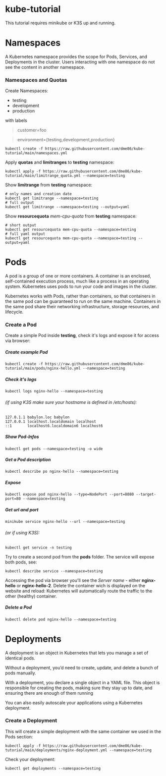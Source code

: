 # kube-tutorial

This tutorial requires minikube or K3S up and running.

# Namespaces

A Kubernetes namespace provides the scope for Pods, Services, and Deployments in the cluster. Users interacting with one namespace do not see the content in another namespace.

### Namespaces and Quotas
Create Namespaces:

 - testing
 - development
 - production

with labels 

> customer=foo

> environment={testing,development,production}

    kubectl create -f https://raw.githubusercontent.com/dme86/kube-tutorial/main/namespaces.yml

Apply **quotas** and **limitranges** to **testing** namespace:

    kubectl apply -f https://raw.githubusercontent.com/dme86/kube-tutorial/main/limitrange_quota.yml --namespace=testing

Show **limitrange** from **testing** namespace:

    # only names and creation date
    kubectl get limitrange --namespace=testing
    # full output
    kubectl get limitrange --namespace=testing --output=yaml

Show **resourcequota** *mem-cpu-quota* from **testing** namespace:

    # short output
    kubectl get resourcequota mem-cpu-quota --namespace=testing
    # full yaml output
    kubectl get resourcequota mem-cpu-quota --namespace=testing --output=yaml

# Pods
A pod is a group of one or more containers. A container is an enclosed, self-contained execution process, much like a process in an operating system. Kubernetes uses pods to run your code and images in the cluster.

Kubernetes works with Pods, rather than containers, so that containers in the same pod can be guaranteed to run on the same machine. Containers in the same pod share their networking infrastructure, storage resources, and lifecycle.

### Create a Pod

Create a simple Pod inside **testing**, check it's logs and expose it for access via browser:

##### Create example Pod
    kubectl create -f https://raw.githubusercontent.com/dme86/kube-tutorial/main/pods/nginx-hello.yml --namespace=testing
##### Check it's logs
    kubectl logs nginx-hello --namespace=testing
###### (if using K3S make sure your hostname is defined in /etc/hosts):

    127.0.1.1 babylon.loc babylon
    127.0.0.1 localhost.localdomain localhost
    ::1		  localhost6.localdomain6 localhost6

##### Show Pod-Infos
    kubectl get pods --namespace=testing -o wide
##### Get a Pod description
    kubectl describe po nginx-hello --namespace=testing
##### Expose
    kubectl expose pod nginx-hello --type=NodePort --port=8080 --target-port=80 --namespace=testing
##### Get url and port
    minikube service nginx-hello --url --namespace=testing

###### (or if using K3S):

    kubectl get service -n testing

  

Try to create a second pod from the **pods** folder. The service will expose both pods, see:

    kubectl describe service --namespace=testing

Accessing the pod via browser you'll see the *Server name* - either **nginx-hello** or **nginx-hello-2**. Delete the container wich is displayed on the website and reload: Kubernetes will automatically route the traffic to the other (healthy) container.

##### Delete a Pod

    kubectl delete pod nginx-hello --namespace=testing

# Deployments

A deployment is an object in Kubernetes that lets you manage a set of identical pods.

Without a deployment, you’d need to create, update, and delete a bunch of pods manually.

With a deployment, you declare a single object in a YAML file. This object is responsible for creating the pods, making sure they stay up to date, and ensuring there are enough of them running

You can also easily autoscale your applications using a Kubernetes deployment.

### Create a Deployment

This will create a simple deployment with the same container we used in the Pods section:

    kubectl apply -f https://raw.githubusercontent.com/dme86/kube-tutorial/main/deployments/nginx-deployment.yml --namespace=testing

Check your deployment:

    kubectl get deployments --namespace=testing

